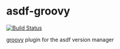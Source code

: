 # asdf-groovy

[![Build Status](https://travis-ci.org/rfrancis/asdf-gradle.svg?branch=master)](https://travis-ci.org/rfrancis/asdf-gradle)

[groovy](http://groovy-lang.org/) plugin for the asdf version manager

